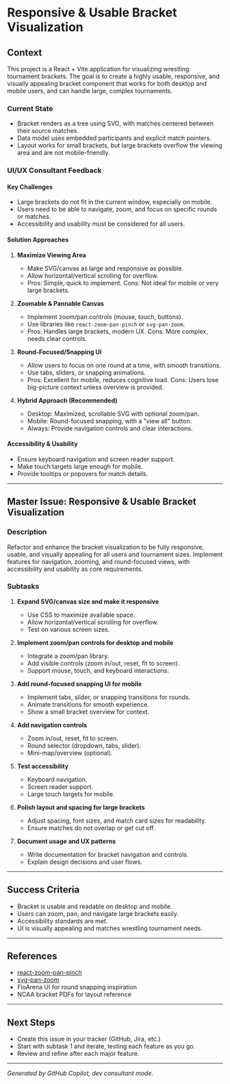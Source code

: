 # Responsive & Usable Bracket Visualization

## Context
This project is a React + Vite application for visualizing wrestling tournament brackets. The goal is to create a highly usable, responsive, and visually appealing bracket component that works for both desktop and mobile users, and can handle large, complex tournaments.

### Current State
- Bracket renders as a tree using SVG, with matches centered between their source matches.
- Data model uses embedded participants and explicit match pointers.
- Layout works for small brackets, but large brackets overflow the viewing area and are not mobile-friendly.

### UI/UX Consultant Feedback
#### Key Challenges
- Large brackets do not fit in the current window, especially on mobile.
- Users need to be able to navigate, zoom, and focus on specific rounds or matches.
- Accessibility and usability must be considered for all users.

#### Solution Approaches
1. **Maximize Viewing Area**
   - Make SVG/canvas as large and responsive as possible.
   - Allow horizontal/vertical scrolling for overflow.
   - Pros: Simple, quick to implement. Cons: Not ideal for mobile or very large brackets.

2. **Zoomable & Pannable Canvas**
   - Implement zoom/pan controls (mouse, touch, buttons).
   - Use libraries like `react-zoom-pan-pinch` or `svg-pan-zoom`.
   - Pros: Handles large brackets, modern UX. Cons: More complex, needs clear controls.

3. **Round-Focused/Snapping UI**
   - Allow users to focus on one round at a time, with smooth transitions.
   - Use tabs, sliders, or snapping animations.
   - Pros: Excellent for mobile, reduces cognitive load. Cons: Users lose big-picture context unless overview is provided.

4. **Hybrid Approach (Recommended)**
   - Desktop: Maximized, scrollable SVG with optional zoom/pan.
   - Mobile: Round-focused snapping, with a "view all" button.
   - Always: Provide navigation controls and clear interactions.

#### Accessibility & Usability
- Ensure keyboard navigation and screen reader support.
- Make touch targets large enough for mobile.
- Provide tooltips or popovers for match details.

---

## Master Issue: Responsive & Usable Bracket Visualization

### Description
Refactor and enhance the bracket visualization to be fully responsive, usable, and visually appealing for all users and tournament sizes. Implement features for navigation, zooming, and round-focused views, with accessibility and usability as core requirements.

### Subtasks
1. **Expand SVG/canvas size and make it responsive**
   - Use CSS to maximize available space.
   - Allow horizontal/vertical scrolling for overflow.
   - Test on various screen sizes.

2. **Implement zoom/pan controls for desktop and mobile**
   - Integrate a zoom/pan library.
   - Add visible controls (zoom in/out, reset, fit to screen).
   - Support mouse, touch, and keyboard interactions.

3. **Add round-focused snapping UI for mobile**
   - Implement tabs, slider, or snapping transitions for rounds.
   - Animate transitions for smooth experience.
   - Show a small bracket overview for context.

4. **Add navigation controls**
   - Zoom in/out, reset, fit to screen.
   - Round selector (dropdown, tabs, slider).
   - Mini-map/overview (optional).

5. **Test accessibility**
   - Keyboard navigation.
   - Screen reader support.
   - Large touch targets for mobile.

6. **Polish layout and spacing for large brackets**
   - Adjust spacing, font sizes, and match card sizes for readability.
   - Ensure matches do not overlap or get cut off.

7. **Document usage and UX patterns**
   - Write documentation for bracket navigation and controls.
   - Explain design decisions and user flows.

---

## Success Criteria
- Bracket is usable and readable on desktop and mobile.
- Users can zoom, pan, and navigate large brackets easily.
- Accessibility standards are met.
- UI is visually appealing and matches wrestling tournament needs.

---

## References
- [react-zoom-pan-pinch](https://github.com/prc5/react-zoom-pan-pinch)
- [svg-pan-zoom](https://github.com/bumbu/svg-pan-zoom)
- FloArena UI for round snapping inspiration
- NCAA bracket PDFs for layout reference

---

## Next Steps
- Create this issue in your tracker (GitHub, Jira, etc.)
- Start with subtask 1 and iterate, testing each feature as you go.
- Review and refine after each major feature.

---

*Generated by GitHub Copilot, dev consultant mode.*
